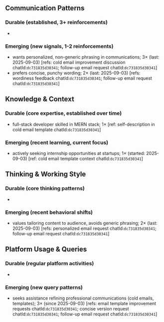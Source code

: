 ## Communication Patterns
### Durable (established, 3+ reinforcements)
-

### Emerging (new signals, 1-2 reinforcements)
- wants personalized, non-generic phrasing in communications; 3× (last: 2025-09-03) [refs: cold email improvement discussion chatId:`dc731835d30341`; follow-up email request chatId:`dc731835d30341`]
- prefers concise, punchy wording; 2× (last: 2025-09-03) [refs: wordiness feedback chatId:`dc731835d30341`; follow-up email request chatId:`dc731835d30341`]

## Knowledge & Context
### Durable (core expertise, established over time)
- full-stack developer skilled in MERN stack; 1× [ref: self-description in cold email template chatId:`dc731835d30341`]

### Emerging (recent learning, current focus)
- actively seeking internship opportunities at startups; 1× (started: 2025-09-03) [ref: cold email template context chatId:`dc731835d30341`]

## Thinking & Working Style
### Durable (core thinking patterns)
-

### Emerging (recent behavioral shifts)
- values tailoring content to audience, avoids generic phrasing; 2× (last: 2025-09-03) [refs: personalized email request chatId:`dc731835d30341`; follow-up email request chatId:`dc731835d30341`]

## Platform Usage & Queries
### Durable (regular platform activities)
-

### Emerging (new query patterns)
- seeks assistance refining professional communications (cold emails, templates); 3× (since 2025-09-03) [refs: email template improvement requests chatId:`dc731835d30341`; concise version request chatId:`dc731835d30341`; follow-up email request chatId:`dc731835d30341`]